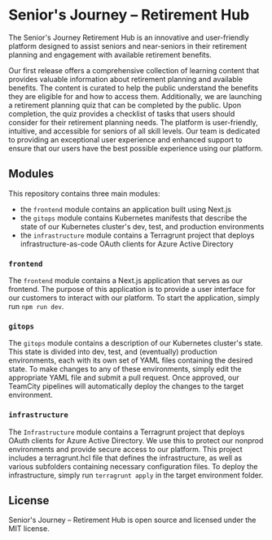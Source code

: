 # Senior's Journey – Retirement Hub

The Senior's Journey Retirement Hub is an innovative and user-friendly platform designed to assist seniors and
near-seniors in their retirement planning and engagement with available retirement benefits.

Our first release offers a comprehensive collection of learning content that provides valuable information about
retirement planning and available benefits. The content is curated to help the public understand the benefits they are
eligible for and how to access them. Additionally, we are launching a retirement planning quiz that can be completed by
the public. Upon completion, the quiz provides a checklist of tasks that users should consider for their retirement
planning needs. The platform is user-friendly, intuitive, and accessible for seniors of all skill levels. Our team is
dedicated to providing an exceptional user experience and enhanced support to ensure that our users have the best
possible experience using our platform.

## Modules

This repository contains three main modules:

- the `frontend` module contains an application built using Next.js
- the `gitops` module contains Kubernetes manifests that describe the state of our Kubernetes cluster's dev, test, and
  production environments
- the `infrastructure` module contains a Terragrunt project that deploys infrastructure-as-code OAuth clients for Azure
  Active Directory

### `frontend`

The `frontend` module contains a Next.js application that serves as our frontend. The purpose of this application is to
provide a user interface for our customers to interact with our platform. To start the application, simply run `npm run
dev`.

### `gitops`

The `gitops` module contains a description of our Kubernetes cluster's state. This state is divided into dev, test, and
(eventually) production environments, each with its own set of YAML files containing the desired state. To make changes
to any of these environments, simply edit the appropriate YAML file and submit a pull request. Once approved, our
TeamCity pipelines will automatically deploy the changes to the target environment.

### `infrastructure`

The `Infrastructure` module contains a Terragrunt project that deploys OAuth clients for Azure Active Directory. We use
this to protect our nonprod environments and provide secure access to our platform. This project includes a
terragrunt.hcl file that defines the infrastructure, as well as various subfolders containing necessary configuration
files. To deploy the infrastructure, simply run `terragrunt apply` in the target environment folder.

## License

Senior's Journey – Retirement Hub is open source and licensed under the MIT license.
